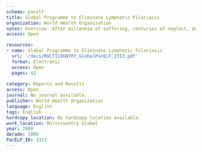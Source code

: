 ```yaml
---
schema: pacelf
title: Global Programme to Eliminate Lymphatic Filariasis
organization: World Health Organization
notes: Overview  After millennia of suffering, centuries of neglect, decades of research and years of programme development the world finally launched, in the year 2000, a Global Programme to Eliminate Lymphatic Filariasis (LF). Inauguration of this Programme at London’s Royal Society for Tropical Medicine & Hygiene in January 2000 was followed in May of that year by the first meeting of the Global Alliance, a unique partnership of public-sector and private-sector organizations committed to eliminating lymphatic filariasis, with the World Health Organization (WHO) serving as Secretariat. By the end of 2000 fully 23 of the 80 endemic countries had completed national plans of action to eliminate lymphatic filariasis, 12 had already initiated programme activities and over 3 million individuals had received drugs during the start-up phase of these activities.
access: Open

resources:
- name: Global Programme to Eliminate Lymphatic Filariasis
  url: '/docs/MULTICOUNTRY_GlobalPacELF_2313.pdf'
  format: Electronic
  access: Open
  pages: 42
 
category: Reports and Results
access: Open
journal: No journal available.
publisher: World Health Organization
language: English 
tags: English 
hardcopy_location: No hardcopy location available.
work_location: Multicountry Global
year: 2000
decade: 2000
PacELF_ID: 2313
---
```


